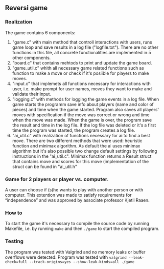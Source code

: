 ## Reversi game

### Realization
The game contains 6 components:

1. "game.c" with main method that controll interactions with users, runs game loop
and save results in a log file ("logfile.txt"). There are no other functions in 
this file, all concrete functionalities are implemented in 5 other components.
2. "board.c" that contains mehtods to print and update the game board.
3. "game_util.c" whith all necessary game related functions such as function 
to make a move or check if it's posiible for players to make moves. 
4. "input.c" that implemets all functions necessary for interactions with user,
i.e. make prompt for user names, moves they want to make and validate their input.
5. "logging.c" with methods for logging the game events in a log file. When game
starts the programm save info about players (name and color of pieces) and time
when the game started. Program also saves all players' moves with specification 
if the move was correct or wrong and time when the move was made. When the game
is over, the program save the result and time in the log file. If the log file
was deleted or it's a first time the program was started, the program creates a
log file. 
6. "ai_util.c" with realization of functions necessary for ai to find a best
move. There are two different methods that were used: heuristic function and
minimax algorithm. As default the ai uses minimax algorithm but it's also 
possible two change default settings by following instructions in the "ai_util.c".
Minimax function returns a Result struct that contains move and scores for this
move (implementation of the struct can be found in "ai_util.h"

### Game for 2 players or player vs. computer.
A user can choose if (s)he wants to play with another person or with computer. 
This extention was made to satisfy requirements for “independence” and was 
approved by associate professor Kjetil Raaen. 

### How to
To start the game it's necessary to compile the source code by running Makefile,
i.e. by running `make` and then `./game` to start the compiled program. 

### Testing
The program was tested with Valgrind and no memory leaks or buffer overflows were
detected. Program was tested with 
`valgrind --leak-check=full --track-origins=yes --show-leak-kinds=all ./game`
